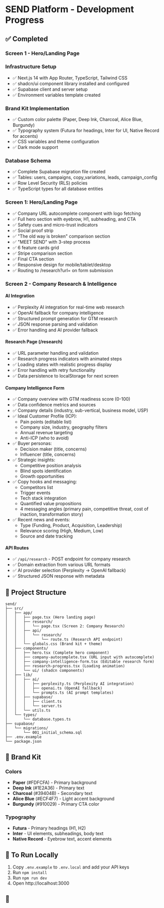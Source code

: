 # SEND Platform - Development Progress

## ✅ Completed

### Screen 1 - Hero/Landing Page

### Infrastructure Setup
- ✅ Next.js 14 with App Router, TypeScript, Tailwind CSS
- ✅ shadcn/ui component library installed and configured
- ✅ Supabase client and server setup
- ✅ Environment variables template created

### Brand Kit Implementation
- ✅ Custom color palette (Paper, Deep Ink, Charcoal, Alice Blue, Burgundy)
- ✅ Typography system (Futura for headings, Inter for UI, Native Record for accents)
- ✅ CSS variables and theme configuration
- ✅ Dark mode support

### Database Schema
- ✅ Complete Supabase migration file created
- ✅ Tables: users, campaigns, copy_variations, leads, campaign_config
- ✅ Row Level Security (RLS) policies
- ✅ TypeScript types for all database entities

### Screen 1: Hero/Landing Page
- ✅ Company URL autocomplete component with logo fetching
- ✅ Full hero section with eyebrow, H1, subheading, and CTA
- ✅ Safety cues and micro-trust indicators
- ✅ Social proof strip
- ✅ "The old way is broken" comparison section
- ✅ "MEET SEND" with 3-step process
- ✅ 6 feature cards grid
- ✅ Stripe comparison section
- ✅ Final CTA section
- ✅ Responsive design for mobile/tablet/desktop
- ✅ Routing to /research?url= on form submission

### Screen 2 - Company Research & Intelligence

#### AI Integration
- ✅ Perplexity AI integration for real-time web research
- ✅ OpenAI fallback for company intelligence
- ✅ Structured prompt generation for GTM research
- ✅ JSON response parsing and validation
- ✅ Error handling and AI provider fallback

#### Research Page (/research)
- ✅ URL parameter handling and validation
- ✅ Research progress indicators with animated steps
- ✅ Loading states with realistic progress display
- ✅ Error handling with retry functionality
- ✅ Data persistence to localStorage for next screen

#### Company Intelligence Form
- ✅ Company overview with GTM readiness score (0-100)
- ✅ Data confidence metrics and sources
- ✅ Company details (industry, sub-vertical, business model, USP)
- ✅ Ideal Customer Profile (ICP):
  - Pain points (editable list)
  - Company size, industry, geography filters
  - Annual revenue targeting
  - Anti-ICP (who to avoid)
- ✅ Buyer personas:
  - Decision maker (title, concerns)
  - Influencer (title, concerns)
- ✅ Strategic insights:
  - Competitive position analysis
  - Blind spots identification
  - Growth opportunities
- ✅ Copy hooks and messaging:
  - Competitors list
  - Trigger events
  - Tech stack integration
  - Quantified value propositions
  - 4 messaging angles (primary pain, competitive threat, cost of inaction, transformation story)
- ✅ Recent news and events:
  - Type (Funding, Product, Acquisition, Leadership)
  - Relevance scoring (High, Medium, Low)
  - Source and date tracking

#### API Routes
- ✅ `/api/research` - POST endpoint for company research
- ✅ Domain extraction from various URL formats
- ✅ AI provider selection (Perplexity → OpenAI fallback)
- ✅ Structured JSON response with metadata

## 📁 Project Structure

```
send/
├── src/
│   ├── app/
│   │   ├── page.tsx (Hero landing page)
│   │   ├── research/
│   │   │   └── page.tsx (Screen 2: Company Research)
│   │   ├── api/
│   │   │   └── research/
│   │   │       └── route.ts (Research API endpoint)
│   │   └── globals.css (Brand kit + theme)
│   ├── components/
│   │   ├── hero.tsx (Complete hero component)
│   │   ├── company-autocomplete.tsx (URL input with autocomplete)
│   │   ├── company-intelligence-form.tsx (Editable research form)
│   │   ├── research-progress.tsx (Loading animation)
│   │   └── ui/ (shadcn components)
│   ├── lib/
│   │   ├── ai/
│   │   │   ├── perplexity.ts (Perplexity AI integration)
│   │   │   ├── openai.ts (OpenAI fallback)
│   │   │   └── prompts.ts (AI prompt templates)
│   │   ├── supabase/
│   │   │   ├── client.ts
│   │   │   └── server.ts
│   │   └── utils.ts
│   └── types/
│       └── database.types.ts
├── supabase/
│   └── migrations/
│       └── 001_initial_schema.sql
├── .env.example
└── package.json
```

## 🎨 Brand Kit

### Colors
- **Paper** (#FDFCFA) - Primary background
- **Deep Ink** (#1E2A36) - Primary text
- **Charcoal** (#39404B) - Secondary text
- **Alice Blue** (#ECF4F7) - Light accent background
- **Burgundy** (#910029) - Primary CTA color

### Typography
- **Futura** - Primary headings (H1, H2)
- **Inter** - UI elements, subheadings, body text
- **Native Record** - Eyebrow text, accent elements

## 🚀 To Run Locally

1. Copy `.env.example` to `.env.local` and add your API keys
2. Run `npm install`
3. Run `npm run dev`
4. Open http://localhost:3000

## 🔐